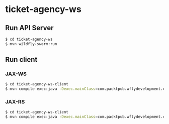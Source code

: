# ticket-agency-ws

## Run API Server

``` sh
$ cd ticket-agency-ws
$ mvn wildfly-swarm:run
```

## Run client

### JAX-WS

``` sh
$ cd ticket-agency-ws-client
$ mvn compile exec:java -Dexec.mainClass=com.packtpub.wflydevelopment.chapter7.webservice.TicketWebServiceTestApplication -Djava.util.logging.config.file=logging.properties
```

### JAX-RS

``` sh
$ cd ticket-agency-ws-client
$ mvn compile exec:java -Dexec.mainClass=com.packtpub.wflydevelopment.chapter7.webservice.RestServiceTestApplication
```